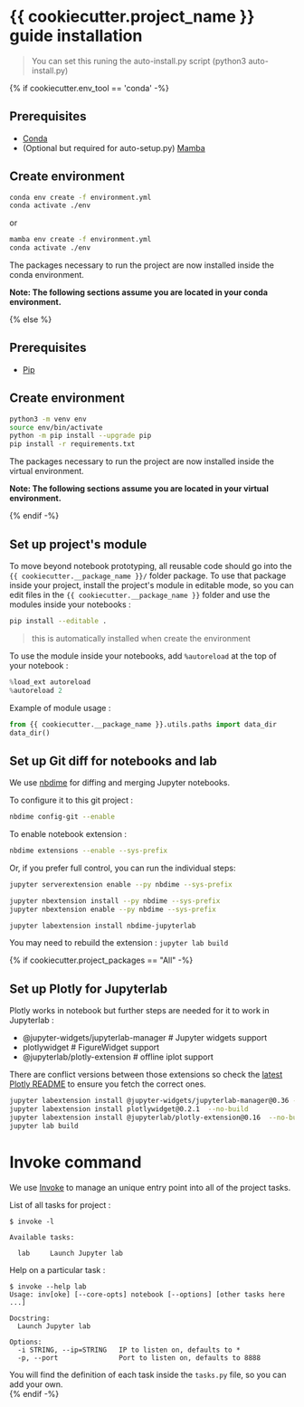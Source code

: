 # {{ cookiecutter.project_name }} guide installation

> You can set this runing the auto-install.py script (python3 auto-install.py)

{% if cookiecutter.env_tool == 'conda' -%}  
## Prerequisites

- [Conda](https://docs.conda.io/projects/conda/en/latest/user-guide/install/download.html)
- \(Optional but required for auto-setup.py\) [Mamba](https://mamba.readthedocs.io/en/latest/)

## Create environment

```bash
conda env create -f environment.yml
conda activate ./env
```

or 

```bash
mamba env create -f environment.yml
conda activate ./env
```

The packages necessary to run the project are now installed inside the conda environment.

**Note: The following sections assume you are located in your conda environment.**  

{% else %}  
## Prerequisites

- [Pip](https://pip.pypa.io/en/stable/)

## Create environment

```bash
python3 -m venv env
source env/bin/activate
python -m pip install --upgrade pip
pip install -r requirements.txt
```

The packages necessary to run the project are now installed inside the virtual environment.

**Note: The following sections assume you are located in your virtual environment.**  

{% endif -%}  
## Set up project's module


To move beyond notebook prototyping, all reusable code should go into the `{{ cookiecutter.__package_name }}/` folder package. To use that package inside your project, install the project's module in editable mode, so you can edit files in the `{{ cookiecutter.__package_name }}` folder and use the modules inside your notebooks :

```bash
pip install --editable .
```
> this is automatically installed when create the environment

To use the module inside your notebooks, add `%autoreload` at the top of your notebook :

```python
%load_ext autoreload
%autoreload 2
```

Example of module usage :

```python
from {{ cookiecutter.__package_name }}.utils.paths import data_dir
data_dir()
```

## Set up Git diff for notebooks and lab

We use [nbdime](https://nbdime.readthedocs.io/en/stable/index.html) for diffing and merging Jupyter notebooks.

To configure it to this git project :

```bash
nbdime config-git --enable
```

To enable notebook extension :

```bash
nbdime extensions --enable --sys-prefix
```

Or, if you prefer full control, you can run the individual steps:

```bash
jupyter serverextension enable --py nbdime --sys-prefix

jupyter nbextension install --py nbdime --sys-prefix
jupyter nbextension enable --py nbdime --sys-prefix

jupyter labextension install nbdime-jupyterlab
```

You may need to rebuild the extension : `jupyter lab build`  

{% if cookiecutter.project_packages == "All" -%}  
## Set up Plotly for Jupyterlab

Plotly works in notebook but further steps are needed for it to work in Jupyterlab :

* @jupyter-widgets/jupyterlab-manager # Jupyter widgets support
* plotlywidget  # FigureWidget support
* @jupyterlab/plotly-extension  # offline iplot support

There are conflict versions between those extensions so check the [latest Plotly README](https://github.com/plotly/plotly.py#installation-of-plotlypy-version-3) to ensure you fetch the correct ones. 

```bash
jupyter labextension install @jupyter-widgets/jupyterlab-manager@0.36 --no-build
jupyter labextension install plotlywidget@0.2.1  --no-build
jupyter labextension install @jupyterlab/plotly-extension@0.16  --no-build
jupyter lab build
```

# Invoke command

We use [Invoke](http://www.pyinvoke.org/) to manage an
unique entry point into all of the project tasks.

List of all tasks for project :

```
$ invoke -l

Available tasks:

  lab     Launch Jupyter lab
```

Help on a particular task :

```
$ invoke --help lab
Usage: inv[oke] [--core-opts] notebook [--options] [other tasks here ...]

Docstring:
  Launch Jupyter lab

Options:
  -i STRING, --ip=STRING   IP to listen on, defaults to *
  -p, --port               Port to listen on, defaults to 8888
```

You will find the definition of each task inside the `tasks.py` file, so you can add your own.  
{% endif -%}